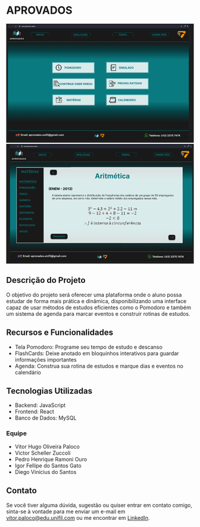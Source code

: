 <!DOCTYPE html>
<html lang="en">
<head>
    <meta charset="UTF-8">
    <meta name="viewport" content="width=device-width, initial-scale=1.0">
</head>
<body>
  <h1>APROVADOS</h1>

  <img src="img1.png" alt="SitePreview">
  <img src="img2.png" alt="SitePreview">

  <h2>Descrição do Projeto</h2>
  <p>O objetivo do projeto será oferecer uma plataforma onde o aluno possa estudar de forma mais prática e dinâmica, disponibilizando uma interface capaz de usar métodos de estudos eficientes como o Pomodoro e também um sistema de agenda para marcar eventos e construir rotinas de estudos.</p>

  <h2>Recursos e Funcionalidades</h2>
  <ul>
      <li>Tela Pomodoro: Programe seu tempo de estudo e descanso</li>
      <li>FlashCards: Deixe anotado em bloquinhos interativos para guardar informações importantes</li>
      <li>Agenda: Construa sua rotina de estudos e marque dias e eventos no calendário</li>
  </ul>

  <h2>Tecnologias Utilizadas</h2>
  <ul>
      <li>Backend: JavaScript</li>
      <li>Frontend: React</li>
      <li>Banco de Dados: MySQL</li>
    </ul>

  <h3>Equipe</h3>
  <ul>
      <li>Vitor Hugo Oliveira Paloco</li>
      <li>Victor Scheller Zuccoli</li>
      <li>Pedro Henrique Ramoni Ouro</li>
      <li>Igor Fellipe do Santos Gato</li>
      <li>Diego Vinícius do Santos</li>
    </ul>

  <h2>Contato</h2>
  <p>Se você tiver alguma dúvida, sugestão ou quiser entrar em contato comigo, sinta-se à vontade para me enviar um e-mail em <a href="mailto:vitor.paloco@edu.unifil.com">vitor.paloco@edu.unifil.com</a> ou me encontrar em <a href="https://www.linkedin.com/in/vitor-hugo-oliveira-paloco-b64126278/">LinkedIn</a>.</p>
</body>
</html>
